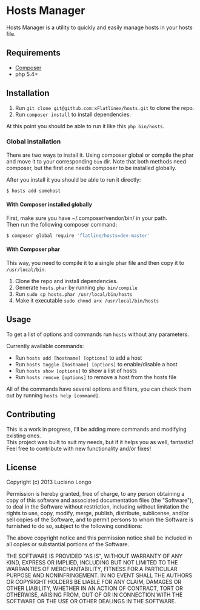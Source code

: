 Hosts Manager
=============

Hosts Manager is a utility to quickly and easily manage hosts in your hosts file.

Requirements
------------

* [Composer](http://getcomposer.org/)
* php 5.4+

Installation
------------

1. Run `git clone git@github.com:xFlatlinex/hosts.git` to clone the repo.
2. Run `composer install` to install dependencies.

At this point you should be able to run it like this `php bin/hosts`.

### Global installation

There are two ways to install it. Using composer global or compile the phar and
move it to your corresponding `bin` dir. Note that both methods need composer,
but the first one needs composer to be installed globally.

After you install it you should be able to run it directly:

```bash
$ hosts add somehost
```

#### With Composer installed globally

First, make sure you have ~/.composer/vendor/bin/ in your path.  
Then run the following composer command:

```bash
$ composer global require 'flatline/hosts=dev-master'
```

#### With Composer phar

This way, you need to compile it to a single phar file and then copy it to
`/usr/local/bin`.

1. Clone the repo and install dependencies.
2. Generate `hosts.phar` by running `php bin/compile`
3. Run `sudo cp hosts.phar /usr/local/bin/hosts`
4. Make it executable `sudo chmod a+x /usr/local/bin/hosts`

Usage
-----

To get a list of options and commands run `hosts` without any parameters.

Currently available commands:

* Run `hosts add [hostname] [options]` to add a host
* Run `hosts toggle [hostname] [options]` to enable/disable a host
* Run `hosts show [options]` to show a list of hosts
* Run `hosts remove [options]` to remove a host from the hosts file

All of the commands have several options and filters, you can check them out by
running `hosts help [command]`.

Contributing
------------

This is a work in progress, I'll be adding more commands and modifying existing
ones.  
This project was built to suit my needs, but if it helps you as well, fantastic!
Feel free to contribute with new functionality and/or fixes!

License
-------

Copyright (c) 2013 Luciano Longo

Permission is hereby granted, free of charge, to any person obtaining a copy
of this software and associated documentation files (the "Software"), to deal
in the Software without restriction, including without limitation the rights
to use, copy, modify, merge, publish, distribute, sublicense, and/or sell
copies of the Software, and to permit persons to whom the Software is furnished
to do so, subject to the following conditions:

The above copyright notice and this permission notice shall be included in all
copies or substantial portions of the Software.

THE SOFTWARE IS PROVIDED "AS IS", WITHOUT WARRANTY OF ANY KIND, EXPRESS OR
IMPLIED, INCLUDING BUT NOT LIMITED TO THE WARRANTIES OF MERCHANTABILITY,
FITNESS FOR A PARTICULAR PURPOSE AND NONINFRINGEMENT. IN NO EVENT SHALL THE
AUTHORS OR COPYRIGHT HOLDERS BE LIABLE FOR ANY CLAIM, DAMAGES OR OTHER
LIABILITY, WHETHER IN AN ACTION OF CONTRACT, TORT OR OTHERWISE, ARISING FROM,
OUT OF OR IN CONNECTION WITH THE SOFTWARE OR THE USE OR OTHER DEALINGS IN
THE SOFTWARE.
